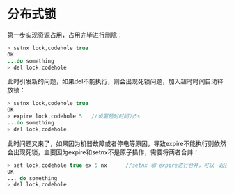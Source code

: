 # 分布式锁
第一步实现资源占用，占用完毕进行删除：
```java
> setnx lock,codehole true
OK
...do something
> del lock,codehole
```

此时引发新的问题，如果del不能执行，则会出现死锁问题，加入超时时间自动释放锁：
```java
> setnx lock,codehole true
OK
> expire lock,codehole 5   //设置超时时间为5s
...do something
> del lock,codehole
```

此时问题又来了，如果因为机器故障或者停电等原因，导致expire不能执行则依然会出现死锁，主要因为expire和setnx不是原子操作，需要将两者合并：
```java
> set lock,codehole true ex 5 nx      //setnx 和 expire进行合并，可以一起执行
OK
... do something
> del lock,codehole
```

 
